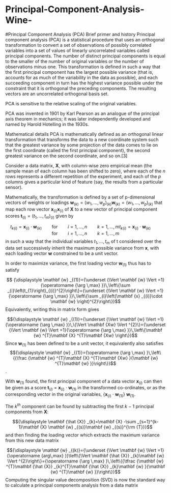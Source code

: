 # Principal-Component-Analysis-Wine-
#Principal Component Analysis (PCA)
Brief primer and history
Principal component analysis (PCA) is a statistical procedure that uses an orthogonal transformation to convert a set of observations of possibly correlated variables into a set of values of linearly uncorrelated variables called principal components. The number of distinct principal components is equal to the smaller of the number of original variables or the number of observations minus one. This transformation is defined in such a way that the first principal component has the largest possible variance (that is, accounts for as much of the variability in the data as possible), and each succeeding component in turn has the highest variance possible under the constraint that it is orthogonal the preceding components. The resulting vectors are an uncorrelated orthogonal basis set.

PCA is sensitive to the relative scaling of the original variables.

PCA was invented in 1901 by Karl Pearson as an analogue of the principal axis theorem in mechanics; it was later independently developed and named by Harold Hotelling in the 1930s.

Mathematical details
PCA is mathematically defined as an orthogonal linear transformation that transforms the data to a new coordinate system such that the greatest variance by some projection of the data comes to lie on the first coordinate (called the first principal component), the second greatest variance on the second coordinate, and so on.[3]

Consider a data matrix, $\mathbf{X}$, with column-wise zero empirical mean (the sample mean of each column has been shifted to zero), where each of the $n$ rows represents a different repetition of the experiment, and each of the $p$ columns gives a particular kind of feature (say, the results from a particular sensor).

Mathematically, the transformation is defined by a set of p-dimensional vectors of weights or loadings ${\displaystyle \mathbf {w} _{(k)}=(w_{1},\dots ,w_{p})_{(k)}} \mathbf {w} _{(k)}=(w_{1},\dots ,w_{p})_{(k)}$ that map each row vector ${\displaystyle \mathbf {x} _{(i)}} \mathbf{x}_{(i)}$ of $\mathbf{X}$ to a new vector of principal component scores ${\displaystyle \mathbf {t} _{(i)}=(t_{1},\dots ,t_{m})_{(i)}}$ given by

$${\displaystyle {t_{k}}_{(i)}=\mathbf {x} _{(i)}\cdot \mathbf {w} _{(k)}\qquad \mathrm {for} \qquad i=1,\dots ,n\qquad k=1,\dots ,m} {\displaystyle {t_{k}}_{(i)}=\mathbf {x} _{(i)}\cdot \mathbf {w} _{(k)}\qquad \mathrm {for} \qquad i=1,\dots ,n\qquad k=1,\dots ,m}$$
in such a way that the individual variables ${\displaystyle t_{1},\dots ,t_{m}}$ of t considered over the data set successively inherit the maximum possible variance from $\mathbf{x}$, with each loading vector $\mathbf{w}$ constrained to be a unit vector.

In order to maximize variance, the first loading vector $\mathbf {w} _{(1)}$ thus has to satisfy

$$ {\displaystyle \mathbf {w} _{(1)}={\underset {\Vert \mathbf {w} \Vert =1}{\operatorname {\arg \,max} }}\,\left\{\sum _{i}\left(t_{1}\right)_{(i)}^{2}\right\}={\underset {\Vert \mathbf {w} \Vert =1}{\operatorname {\arg \,max} }}\,\left\{\sum _{i}\left(\mathbf {x} _{(i)}\cdot \mathbf {w} \right)^{2}\right\}}$$
Equivalently, writing this in matrix form gives

$${\displaystyle \mathbf {w} _{(1)}={\underset {\Vert \mathbf {w} \Vert =1}{\operatorname {\arg \,max} }}\,\{\Vert \mathbf {Xw} \Vert ^{2}\}={\underset {\Vert \mathbf {w} \Vert =1}{\operatorname {\arg \,max} }}\,\left\{\mathbf {w} ^{T}\mathbf {X} ^{T}\mathbf {Xw} \right\}}$$
Since $\mathbf {w} _{(1)}$ has been defined to be a unit vector, it equivalently also satisfies $${\displaystyle \mathbf {w} _{(1)}={\operatorname {\arg \,max} }\,\left\{{\frac {\mathbf {w} ^{T}\mathbf {X} ^{T}\mathbf {Xw} }{\mathbf {w} ^{T}\mathbf {w} }}\right\}}$$.

With $\mathbf {w} _{(1)}$ found, the first principal component of a data vector $\mathbf {x} _{(i)}$ can then be given as a score $\mathbf {t} _{(i)}$ = $\mathbf {x} _{(i)}$ ⋅ $\mathbf {w} _{(1)}$ in the transformed co-ordinates, or as the corresponding vector in the original variables, {$\mathbf {x} _{(i)}$ ⋅ $\mathbf {w} _{(1)}$} $\mathbf {w} _{(1)}$.

The $k^{th}$ component can be found by subtracting the first $k$ − 1 principal components from $\mathbf{X}$:

$${\displaystyle \mathbf {\hat {X}} _{k}=\mathbf {X} -\sum _{s=1}^{k-1}\mathbf {X} \mathbf {w} _{(s)}\mathbf {w} _{(s)}^{\rm {T}}}$$
and then finding the loading vector which extracts the maximum variance from this new data matrix

$${\displaystyle \mathbf {w} _{(k)}={\underset {\Vert \mathbf {w} \Vert =1}{\operatorname {arg\,max} }}\left\{\Vert \mathbf {\hat {X}} _{k}\mathbf {w} \Vert ^{2}\right\}={\operatorname {\arg \,max} }\,\left\{{\tfrac {\mathbf {w} ^{T}\mathbf {\hat {X}} _{k}^{T}\mathbf {\hat {X}} _{k}\mathbf {w} }{\mathbf {w} ^{T}\mathbf {w} }}\right\}}$$
Computing the singular value decomposition (SVD) is now the standard way to calculate a principal components analysis from a data matrix
